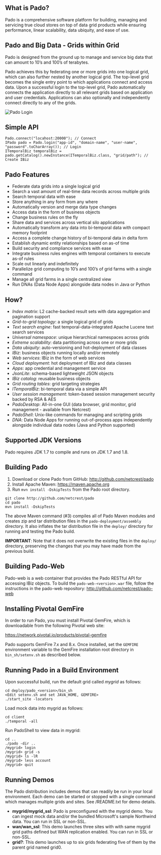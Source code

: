 ## What is Pado?

Pado is a comprehensive software platform for building, managing and servicing true cloud stores on top of data grid products while ensuring performance, linear scalability, data ubiquity, and ease of use.

## Pado and Big Data - Grids within Grid

Pado is designed from the ground up to manage and service big data that can amount to 10’s and 100’s of terabytes.

Pado achieves this by federating one or more grids into one logical grid, which can also further nested by another logical grid. The top-level grid becomes the single entry point to which applications connect and access data. Upon a successful login to the top-level grid, Pado automatically connects the application directly to all relevant grids based on application and user credentials. Applications can also optionally and independently connect directly to any of the grids.

![Pado Login](/pado-javadoc/pado-login.png)

## Simple API

```
Pado.connect("locahost:20000"); // Connect
IPado pado = Pado.login("app-id", "domain-name", "user-name", "password".toCharArray()); // Login
ITemporalBiz temporalBiz = pado.getCatalog().newInstance(ITemporalBiz.class, "grid/path"); // Create IBiz
```

## Pado Features

- Federate data grids into a single logical grid
- Search a vast amount of real-time data records across multiple grids
- Search temporal data with ease 
- Store anything in any form from any where 
- Automatically version and merge data type changes 
- Access data in the form of business objects 
- Change business rules on the fly 
- Share data and services across vertical silo applications 
- Automatically transform any data into bi-temporal data with compact memory footprint
- Access a complete change history of bi-temporal data in delta form
- Establish dynamic entity relationships based on as-of time
- Build security and compliance services with ease
- Integrate business rules engines with temporal containers to execute as-of rules
- Scale out linearly and indefinitely
- Parallelize grid computing to 10’s and 100’s of grid farms with a single command
- Manage all grid farms in a single centralized view
- Run DNAs (Data Node Apps) alongside data nodes in Java or Python

## How?

- *Index matrix*: L2 cache-backed result sets with data aggregation and pagination support
- *Grid-to-grid topology*: a single logical grid of grids
- *Text search engine*: fast temporal-data-integrated Apache Lucene text search services 
- *Universal namespace*: unique hierarchical namespaces across grids 
- *Extreme scalability*: data partitioning across one or more grids 
- *Data ubiquity*: auto-versioning and hot-deployment of data classes 
- *IBiz*: business objects running locally and/or remotely 
- *Web services*: IBiz in the form of web services 
- *Cloud deployment*: hot deployment of IBiz and data classes 
- *Apps*: app credential and management service 
- *JsonLite*: schema-based lightweight JSON objects
- *IBiz catalog*: reusable business objects 
- *Grid routing tables*: grid targeting strategies 
- *ITemporalBiz*: bi-temporal data via a simple API
- *User session management*: token-based session management security backed by RSA & AES 
- *PadoDesktop*: All-in-one GUI (data browser, grid monitor, grid management - available from Netcrest)
- *PadoShell*: Unix-like commands for managing and scripting grids
- *DNA*: Data Node Apps for running out-of-process apps independently alongside individual data nodes (Java and Python supported)

## Supported JDK Versions

Pado requires JDK 1.7 to compile and runs on JDK 1.7 and 1.8.

## Building Pado

1. Download or clone Pado from GitHub: http://github.com/netcrest/pado
2. Install Apache Maven: https://maven.apache.org
3. Run `mvn install -DskipTests` from the Pado root directory.

```
git clone http://github.com/netcrest/pado
cd pado
mvn install -DskipTests
```

The above Maven command (#3) compiles all of Pado Maven modules and creates zip and tar distribution files in the `pado-deployment/assembly` directory. It also inflates the tar distribution file in the `deploy/` directory for running and testing the Pado build. 

**IMPORTANT**: Note that it does not overwrite the existing files in the `deploy/` directory, preserving the changes that you may have made from the previous build.

## Building Pado-Web

Pado-web is a web container that provides the Pado RESTful API for accessing IBiz objects. To build the `pado-web-<version>.war` file, follow the instructions in the pado-web repository:  http://github.com/netcrest/pado-web


## Installing Pivotal GemFire

In order to run Pado, you must install Pivotal GemFire, which is downloadable from the following Pivotal web site:

   https://network.pivotal.io/products/pivotal-gemfire

Pado supports GemFire 7.x and 8.x. Once installed, set the `GEMFIRE` environment variable to the GemFire installation root directory in `bin_sh/setenv.sh` as described below.


## Running Pado in a Build Environment

Upon successful build, run the default grid called *mygrid* as follows:

```
cd deploy/pado_<version>/bin_sh
<Edit setenv.sh and set JAVA_HOME, GEMFIRE>
./start_site -locators
```

Load mock data into mygrid as follows:

```
cd client
./temporal -all
```

Run PadoShell to view data in mygrid:

```
cd ..
./pado -dir ..
/mygrid> login
/mygrid> grid -s
/mygrid> ls -lR
/mygrid> less account
/mygrid> quit
```

## Running Demos
The Pado distribution includes demos that can readily be run in your local environment. Each demo can be started or stopped with a single command which manages multiple grids and sites. See <pado-home>/README.txt for demo details.

- **mygrid/mygrid_ssl**: Pado is preconfigured with the mygrid demo. You can ingest mock data and/or the bundled Microsoft's sample Northwind data. You can run in SSL or non-SSL.
- **wan/wan_ssl**: This demo launches three sites with with same mygrid grid paths defined but WAN replication enabled. You can run in SSL or non-SSL.
- **grid?**: This demo launches up to six grids federating five of them by the parent grid named grid0.
